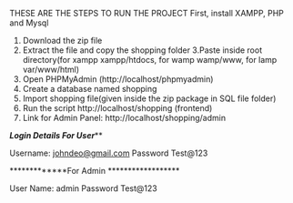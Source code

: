 THESE ARE THE STEPS TO RUN THE PROJECT 
First, install XAMPP, PHP and Mysql
1. Download the  zip file
2. Extract the file and copy the shopping folder
3.Paste inside root directory(for xampp xampp/htdocs, for wamp wamp/www, for lamp var/www/html)
4. Open PHPMyAdmin (http://localhost/phpmyadmin)
5. Create a database named shopping
6. Import shopping file(given inside the zip package in SQL file folder)
7. Run the script http://localhost/shopping (frontend)
8. Link for Admin Panel: http://localhost/shopping/admin

*************Login Details For User***************

Username: johndeo@gmail.com
Password  Test@123

*************For Admin ******************

User Name: admin
Password  Test@123
